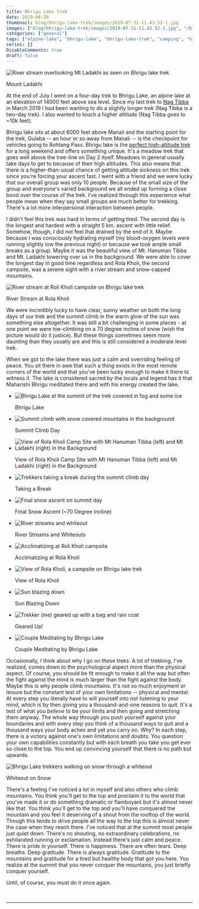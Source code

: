 ```yaml
---
title: Bhrigu Lake Trek
date: 2019-08-20
thumbnail: blog/bhrigu-lake-trek/images/2019-07-31-11.43.52-1.jpg
images: ["blog/bhrigu-lake-trek/images/2019-07-31-11.43.52-1.jpg", "/blog/bhrigu-lake-trek/images/2019-07-31-11.43.52-1.jpg", "/blog/bhrigu-lake-trek/images/2019-07-31-11.43.57-1.jpg", "/blog/bhrigu-lake-trek/images/2019-07-31-11.43.48-1.jpg", "/blog/bhrigu-lake-trek/images/2019-07-31-11.43.50-1.jpg", "/blog/bhrigu-lake-trek/images/IMG_20190729_080826.jpg", "/blog/bhrigu-lake-trek/images/IMG_20190729_090931.jpg", "/blog/bhrigu-lake-trek/images/IMG_20190729_101617.jpg", "/blog/bhrigu-lake-trek/images/IMG_20190801_155017_518.jpg", "/blog/bhrigu-lake-trek/images/IMG_20190801_155017_525.jpg", "/blog/bhrigu-lake-trek/images/IMG_20190801_155017_531.jpg", "/blog/bhrigu-lake-trek/images/IMG_20190808_021920_777.jpg", "/blog/bhrigu-lake-trek/images/me.jpg", "/blog/bhrigu-lake-trek/images/IMG_20190729_105817.jpg", "/blog/bhrigu-lake-trek/images/2019-07-31-11.43.47-1-1.jpg"]
categories: ["general"]
tags: ["alpine-lake", "bhrigu-lake", "bhrigu-lake-trek", "camping", "high-altitude-trekking", "himachal", "himachal-tourism", "himalayan-trekking", "himalayas", "indiahikes", "indian-trekking", "indian-treks", "meadows", "mountains", "nature", "outdoormag", "outdoors", "trek", "trekindia", "trekking", "wanderlust"]
series: []
DisableComments: true
draft: false
---
```


![River stream overlooking Mt Ladakhi as seen on Bhrigu lake trek](/blog/bhrigu-lake-trek/images/2019-07-31-11.43.52-1.jpg)

Mount Ladakhi

At the end of July I went on a four-day trek to Bhrigu Lake, an alpine lake at an elevation of 14000 feet above sea level. Since my last trek to [Nag Tibba](https://akzn.me/blog/the-year-so-far/) in March 2019 I had been wanting to do a slightly longer trek (Nag Tibba is a two-day trek). I also wanted to touch a higher altitude (Nag Tibba goes to ~10k feet).

Bhrigu lake sits at about 6000 feet above Manali and the starting point for the trek, Gulaba -- an hour or so away from Manali -- is the checkpoint for vehicles going to Rohtang Pass. Bhrigu lake is the [perfect high-altitude trek](https://indiahikes.com/bhrigu-lake/) for a long weekend and offers something unique. It's a meadow trek that goes well above the tree-line on Day 2 itself. Meadows in general usually take days to get to because of their high altitudes. This also means that there is a higher-than-usual chance of getting altitude sickness on this trek since you're forcing your ascent fast. I went with a friend and we were lucky that our overall group was only 10 people. Because of the small size of the group and everyone's varied background we all ended up forming a close bond over the course of the trek. I've realized through this experience what people mean when they say small groups are much better for trekking. There's a lot more interpersonal interaction between people.

I didn't feel this trek was hard in terms of getting tired. The second day is the longest and hardest with a straight 5 km. ascent with little relief. Somehow, though, I did not feel that drained by the end of it. Maybe because I was consciously hydrating myself (my blood-oxygen levels were running slightly low the previous night) or because we took ample small breaks as a group. Maybe it was the beautiful view of Mt. Hanuman Tibba and Mt. Ladakhi towering over us in the background. We were able to cover the longest day in good time regardless and Rola Kholi, the second campsite, was a serene sight with a river stream and snow-capped mountains.

![River stream at Roli Kholi campsite on Bhrigu lake trek](/blog/bhrigu-lake-trek/images/2019-07-31-11.43.57-1.jpg)

River Stream at Rola Kholi

We were incredibly lucky to have clear, sunny weather on both the long days of our trek and the summit climb in the warm glow of the sun was something else altogether. It was still a bit challenging in some places - at one point we were toe-climbing on a 70 degree incline of snow (wish the picture would do it justice). But these things sometimes seem more daunting than they usually are and this is still considered a moderate level trek.

When we got to the lake there was just a calm and overriding feeling of peace. You sit there in awe that such a thing exists in the most remote corners of the world and that you've been lucky enough to make it there to witness it. The lake is considered sacred by the locals and legend has it that Maharishi Bhrigu meditated there and with his energy created the lake.

- ![Bhrigu Lake at the summit of the trek covered in fog and some ice](/blog/bhrigu-lake-trek/images/2019-07-31-11.43.48-1.jpg)
    
    Bhrigu Lake
    
- ![Summit climb with snow covered mountains in the background](/blog/bhrigu-lake-trek/images/2019-07-31-11.43.50-1.jpg)
    
    Summit Climb Day
    
- ![View of Rola Kholi Camp Site with Mt Hanuman Tibba (left) and Mt Ladakhi (right) in the Background](/blog/bhrigu-lake-trek/images/IMG_20190729_080826.jpg)
    
    View of Rola Kholi Camp Site with Mt Hanuman Tibba (left) and Mt Ladakhi (right) in the Background
    
- ![Trekkers taking a break during the summit climb day](/blog/bhrigu-lake-trek/images/IMG_20190729_090931.jpg)
    
    Taking a Break
    
- ![Final snow ascent on summit day](/blog/bhrigu-lake-trek/images/IMG_20190729_101617.jpg)
    
    Final Snow Ascent (~70 Degree Incline)
    
- ![River streams and whiteout](/blog/bhrigu-lake-trek/images/IMG_20190801_155017_518.jpg)
    
    River Streams and Whiteouts
    
- ![Acclimatizing at Roli Kholi campsite](/blog/bhrigu-lake-trek/images/IMG_20190801_155017_525.jpg)
    
    Acclimatizing at Rola Kholi
    
- ![View of Rola Kholi, a campsite on Bhrigu lake trek](/blog/bhrigu-lake-trek/images/IMG_20190801_155017_531.jpg)
    
    View of Rola Kholi
    
- ![Sun blazing down](/blog/bhrigu-lake-trek/images/IMG_20190808_021920_777.jpg)
    
    Sun Blazing Down
    
- ![Trekker (me) geared up with a bag and rain coat](/blog/bhrigu-lake-trek/images/me.jpg)
    
    Geared Up!
    
- ![Couple Meditating by Bhrigu Lake](/blog/bhrigu-lake-trek/images/IMG_20190729_105817.jpg)
    
    Couple Meditating by Bhrigu Lake
    

Occasionally, I think about why I go on these treks. A lot of trekking, I've realized, comes down to the psychological aspect more than the physical aspect. Of course, you should be fit enough to make it all the way but often the fight against the mind is much larger than the fight against the body. Maybe this is why people climb mountains. It's not so much enjoyment or leisure but the constant test of your own limitations -- physical and mental. At every step you literally have to will yourself into not listening to your mind, which is by then giving you a thousand-and-one reasons to quit. It's a test of what you _believe_ to be your limits and then going and stretching them anyway. The whole way through you push yourself against your boundaries and with every step you think of a thousand ways to quit and a thousand ways your body aches and yet you carry on. Why? In each step, there is a victory against one's own limitations and doubts. You question your own capabilities constantly but with each breath you take you get ever so close to the top. You end up convincing yourself that there is no path but upwards.

![Bhrigu Lake trekkers walking on snow through a whiteout](/blog/bhrigu-lake-trek/images/2019-07-31-11.43.47-1-1.jpg)

Whiteout on Snow

There's a feeling I've noticed a lot in myself and also others who climb mountains. You think you'll get to the top and proclaim it to the world that you've made it or do something dramatic or flamboyant but it's almost never like that. You think you'll get to the top and you'll have conquered the mountain and you feel it deserving of a shout from the rooftop of the world. Though this tends to drive people all the way to the top this is almost never the case when they reach there. I've noticed that at the summit most people just quiet down. There's no shouting, no extraordinary celebrations, no exhilarated running or exclamation. Instead there's just calm and peace. There is pride in yourself. There is happiness. There are often tears. Deep breaths. Deep gratitude. There is always gratitude. Gratitude to the mountains and gratitude for a tired but healthy body that got you here. You realize at the summit that you never conquer the mountains, you just briefly conquer yourself.

Until, of course, you must do it once again.

<br>

---